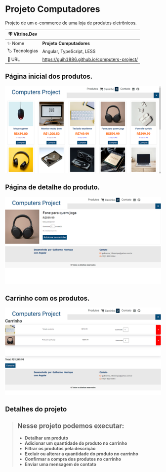 # Projeto Computadores

Projeto de um e-commerce de uma loja de produtos eletrônicos.

| :placard: Vitrine.Dev |     |
| -------------  | --- |
| :sparkles: Nome        | **Projeto Computadores**
| :label: Tecnologias | Angular, TypeScript, LESS
| :rocket: URL         | https://guih1886.github.io/computers-project/

<!-- Inserir imagem com a #vitrinedev ao final do link -->
## Página inicial dos produtos.
![](https://github.com/guih1886/computers-project/blob/main/src/app/assets/img1.png#vitrinedev)
## Página de detalhe do produto.
![](https://github.com/guih1886/computers-project/blob/main/src/app/assets/img2.png)
## Carrinho com os produtos.
![](https://github.com/guih1886/computers-project/blob/main/src/app/assets/img3.png)

## Detalhes do projeto

> ## Nesse projeto podemos executar:
>
> - **Detalhar um produto**
> - **Adicionar um quantidade do produto no carrinho**
> - **Filtrar os produtos pela descrição**
> - **Excluir ou alterar a quantidade do produto no carrinho**
> - **Confirmar a compra dos produtos no carrinho**
> - **Enviar uma mensagem de contato**
